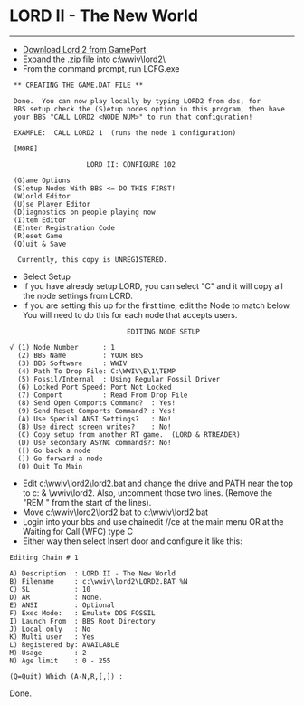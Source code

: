 # LORD II - The New World
***

* [Download Lord 2 from GamePort](http://www.gameport.com/bbs/lord2.html)
* Expand the .zip file into c:\wwiv\lord2\
* From the command prompt, run LCFG.exe

```
 ** CREATING THE GAME.DAT FILE **

 Done.  You can now play locally by typing LORD2 from dos, for
 BBS setup check the (S)etup nodes option in this program, then have
 your BBS "CALL LORD2 <NODE NUM>" to run that configuration!

 EXAMPLE:  CALL LORD2 1  (runs the node 1 configuration)

 [MORE]
```
```
                   LORD II: CONFIGURE 102

 (G)ame Options
 (S)etup Nodes With BBS <= DO THIS FIRST!
 (W)orld Editor
 (U)se Player Editor
 (D)iagnostics on people playing now
 (I)tem Editor
 (E)nter Registration Code
 (R)eset Game
 (Q)uit & Save

  Currently, this copy is UNREGISTERED.
```
* Select Setup
* If you have already setup LORD, you can select "C" and it will copy all the node settings from LORD.
* If you are setting this up for the first time, edit the Node to match below. You will need 
to do this for each node that accepts users.

```
                             EDITING NODE SETUP

√ (1) Node Number      : 1
  (2) BBS Name         : YOUR BBS
  (3) BBS Software     : WWIV
  (4) Path To Drop File: C:\WWIV\E\1\TEMP
  (5) Fossil/Internal  : Using Regular Fossil Driver
  (6) Locked Port Speed: Port Not Locked
  (7) Comport          : Read From Drop File
  (8) Send Open Comports Command?  : Yes!
  (9) Send Reset Comports Command? : Yes!
  (A) Use Special ANSI Settings?   : No!
  (B) Use direct screen writes?    : No!
  (C) Copy setup from another RT game.  (LORD & RTREADER)
  (D) Use secondary ASYNC commands?: No!
  ([) Go back a node
  (]) Go forward a node
  (Q) Quit To Main
```
* Edit c:\wwiv\lord2\lord2.bat and change the drive and PATH near the top to c: & \wwiv\lord2. Also, uncomment 
those two lines. (Remove the "REM " from the start of the lines).
* Move c:\wwiv\lord2\lord2.bat to c:\wwiv\lord2.bat
* Login into your bbs and use chainedit //ce at the main menu OR at the Waiting for Call (WFC) type C
* Either way then select Insert door and configure it like this:
```
Editing Chain # 1

A) Description  : LORD II - The New World
B) Filename     : c:\wwiv\lord2\LORD2.BAT %N
C) SL           : 10
D) AR           : None.
E) ANSI         : Optional
F) Exec Mode:   : Emulate DOS FOSSIL
I) Launch From  : BBS Root Directory
J) Local only   : No
K) Multi user   : Yes
L) Registered by: AVAILABLE
M) Usage        : 2
N) Age limit    : 0 - 255

(Q=Quit) Which (A-N,R,[,]) :
```

Done.
